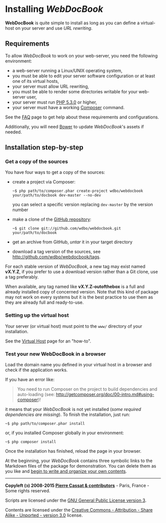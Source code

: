 Installing *WebDocBook*
=======================

**WebDocBook** is quite simple to install as long as you can define a virtual-host
on your server and use *URL rewriting*.


Requirements
------------

To allow *WebDocBook* to work on your web-server, you need the following environment:

-   a web-server running a Linux/UNIX operating system,
-   you must be able to edit your server software configuration or at least one of its virtual hosts,
-   your server must allow URL rewriting,
-   you must be able to render some directories writable for your web-server user,
-   your server must run [PHP 5.3.0](http://php.net/) or higher,
-   your server must have a working [Composer](http://getcomposer.org/) command.

See the [FAQ](../Troubleshooting.md) page to get help about these requirements and configurations.

Additionally, you will need [Bower](http://bower.io/) to update *WebDocBook*'s assets if needed.


Installation step-by-step
-------------------------

### Get a copy of the sources

You have four ways to get a copy of the sources:

-   create a project via Composer:

        ~$ php path/to/composer.phar create-project wdbo/webdocbook your/path/to/docbook dev-master --no-dev

    you can select a specific version replacing `dev-master` by the version number 

-   make a clone of the [GitHub repository](http://github.com/wdbo/webdocbook):

        ~$ git clone git://github.com/wdbo/webdocbook.git your/path/to/docbook

-   get an archive from GitHub, *untar* it in your target directory

-   download a tag version of the sources, see <http://github.com/wdbo/webdocbook/tags>.

For each stable version of *WebDocBook*, a new tag may exist named **vX.Y.Z**, if you prefer to
use a download version rather than a Git clone, use a tag preferably.

When available, any tag named like **vX.Y.Z-outofthebox** is a full and already installed 
copy of concerned version. Note that this kind of package may not work on every systems
but it is the best practice to use them as they are already full and ready-to-use.


### Setting up the virtual host

Your server (or virtual host) must point to the `www/` directory of your installation.

See the [Virtual Host](Setup-Virtual-Host.md) page for an "how-to".


### Test your new WebDocBook in a browser

Load the domain name you defined in your virtual host in a browser and check if the 
application works.

If you have an error like:

>    You need to run Composer on the project to build dependencies and auto-loading
>    (see: http://getcomposer.org/doc/00-intro.md#using-composer)!

it means that your *WebDocBook* is not yet installed (*some required dependencies are missing*).
To finish the installation, just run:

    ~$ php path/to/composer.phar install

or, if you installed Composer globally in your environment:

    ~$ php composer install

Once the installation has finished, reload the page in your browser.

At the beginning, your *WebDocBook* contains three symbolic links to the Markdown files of the
package for demonstration. You can delete them as you like and [begin to write and organize
your own contents](../Organization.md).


----
**Copyleft (ↄ) 2008-2015 [Pierre Cassat & contributors](http://webdocbook.com/)** - Paris, France - Some rights reserved.

Scripts are licensed under the [GNU General Public License version 3](http://www.gnu.org/licenses/gpl.html).

Contents are licensed under the [Creative Commons - Attribution - Share Alike - Unported - version 3.0](http://creativecommons.org/licenses/by-sa/3.0/) license.
